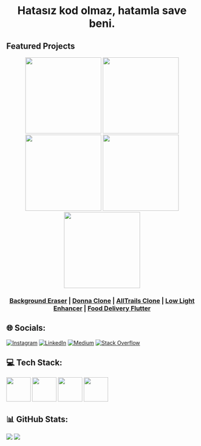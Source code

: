 <h1 align="center">
  Hatasız kod olmaz, hatamla save beni.
</h1>

<h2>Featured Projects</h2>

<div align="center">
  <a href="https://github.com/SamedHrmn/background-eraser"><img width=200 src="https://github.com/user-attachments/assets/82f31faa-3475-48b6-a42b-7f548dac3060"></a>
  <a href="https://github.com/SamedHrmn/flutter-playgrounds/tree/master/donna_clone"><img width=200 src="https://github.com/user-attachments/assets/52099741-d1a2-47d0-b86a-8b51980fdbf3"></a>
  <a href="https://github.com/SamedHrmn/flutter-playgrounds/tree/master/alltrails_onboard_clone"><img width=200 src="https://github.com/user-attachments/assets/6bd0a1d0-1953-44e1-a324-f5d1c85dc4ef"></a>
  <a href="https://github.com/SamedHrmn/flutter-playgrounds/tree/master/low_light_enhancer"><img width=200 src="https://github.com/user-attachments/assets/de3b88e7-c95d-4635-a4a4-8a624be80ce1"></a>
  <a href="https://github.com/SamedHrmn/food-delivery-flutter"><img width=200 src="https://github.com/SamedHrmn/music-player-flutter/assets/60006881/9e0af6fb-7a5c-460e-ace5-2c15298fcd67"></a>
</div>

<h3 align="center">
  <a href="https://github.com/SamedHrmn/background-eraser">Background Eraser</a> |
  <a href="https://github.com/SamedHrmn/flutter-playgrounds/tree/master/donna_clone">Donna Clone</a> |
  <a href="https://github.com/SamedHrmn/flutter-playgrounds/tree/master/alltrails_onboard_clone">AllTrails Clone</a> |
  <a href="https://github.com/SamedHrmn/flutter-playgrounds/tree/master/low_light_enhancer">Low Light Enhancer</a> |
  <a href="https://github.com/SamedHrmn/food-delivery-flutter">Food Delivery Flutter</a>
</h3>

<h2>🌐 Socials:</h2>

[![Instagram](https://img.shields.io/badge/Instagram-%23E4405F.svg?logo=Instagram&logoColor=white)](https://instagram.com/mobile.enginar) [![LinkedIn](https://img.shields.io/badge/LinkedIn-%230077B5.svg?logo=linkedin&logoColor=white)](https://linkedin.com/in/samedharman) [![Medium](https://img.shields.io/badge/Medium-12100E?logo=medium&logoColor=white)](https://medium.com/@samed-harman) [![Stack Overflow](https://img.shields.io/badge/-Stackoverflow-FE7A16?logo=stack-overflow&logoColor=white)](https://stackoverflow.com/users/samedhrmn)

<h2>💻 Tech Stack:</h2>

 <div>
   <img src="https://img.icons8.com/color/480/000000/flutter.png" width=64>
   <img src="https://img.icons8.com/color/480/000000/kotlin.png" width=64>
   <img src="https://img.icons8.com/color/480/000000/android-os.png" width=64>
   <img src="https://img.icons8.com/color/480/000000/tensorflow.png" width=64>
 </div>
 

<h2>📊 GitHub Stats:</h2>

![](https://github-readme-stats.vercel.app/api?username=SamedHrmn&theme=blue-green&hide_border=false&include_all_commits=false&count_private=true) 
![](https://github-readme-streak-stats.herokuapp.com/?user=SamedHrmn&theme=blue-green&hide_border=false)


